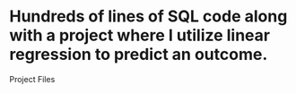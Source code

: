 # Hundreds of lines of SQL code along with a project where I utilize linear regression to predict an outcome.
Project Files
